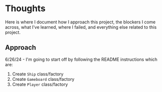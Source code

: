 # Thoughts

Here is where I document how I approach this project, the blockers I come across, what I've learned, where I failed, and everything else related to this project.

## Approach

6/26/24 - I'm going to start off by following the README instructions which are:

1. Create `Ship` class/factory
2. Create `Gameboard` class/factory
3. Create `Player` class/factory


